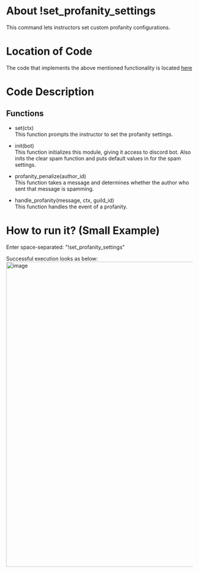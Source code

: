 # About !set_profanity_settings

This command lets instructors set custom profanity configurations.

# Location of Code

The code that implements the above mentioned functionality is located [here](https://github.com/psvkaushik/CSC-510-Project3-TeachersPetBotv2.0/blob/main/src/profanity_custom.py)

# Code Description

## Functions

- set(ctx) <br>
  This function prompts the instructor to set the profanity settings.

- init(bot) <br>
  This function initializes this module, giving it access to discord bot. Also inits the clear spam function and puts default values in for the spam settings.

- profanity_penalize(author_id) <br>
  This function takes a message and determines whether the author who sent that message is spamming.

- handle_profanity(message, ctx, guild_id) <br>
  This function handles the event of a profanity.

# How to run it? (Small Example)

Enter space-separated: "!set_profanity_settings"

Successful execution looks as below:  
<img width="822" alt="image" src="https://github.com/psvkaushik/CSC-510-Project3-TeachersPetBotv2.0/assets/144864099/7adec811-7169-406d-9643-b62f6b92d402">
